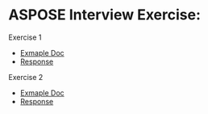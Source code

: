 # ASPOSE Interview Exercise:


Exercise 1 

* [Exmaple Doc](https://github.com/aferrercrafter/aspose/tree/main/Doc1.docx)
* [Response](https://github.com/aferrercrafter/aspose/tree/main/Test1)

Exercise 2  

* [Exmaple Doc](https://github.com/aferrercrafter/aspose/tree/main/Doc2.docx)
* [Response](https://github.com/aferrercrafter/aspose/tree/main/Test2)

